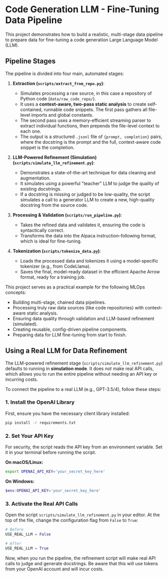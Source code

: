 # Code Generation LLM - Fine-Tuning Data Pipeline

This project demonstrates how to build a realistic, multi-stage data pipeline to prepare data for fine-tuning a code generation Large Language Model (LLM).

## Pipeline Stages

The pipeline is divided into four main, automated stages:

1.  **Extraction (`scripts/extract_from_repo.py`)**:
    -   Simulates processing a raw source, in this case a repository of Python code (`data/raw_code_repo/`).
    -   It uses a **context-aware, two-pass static analysis** to create self-contained, runnable code snippets. The first pass gathers all file-level imports and global constants.
    -   The second pass uses a memory-efficient streaming parser to extract individual functions, then prepends the file-level context to each one.
    -   The output is a structured `.jsonl` file of `{prompt, completion}` pairs, where the docstring is the prompt and the full, context-aware code snippet is the completion.

2.  **LLM-Powered Refinement (Simulation) (`scripts/simulate_llm_refinement.py`)**:
    -   Demonstrates a state-of-the-art technique for data cleaning and augmentation.
    -   It simulates using a powerful "teacher" LLM to judge the quality of existing docstrings.
    -   If a docstring is missing or judged to be low-quality, the script simulates a call to a generator LLM to create a new, high-quality docstring from the source code.

3.  **Processing & Validation (`scripts/run_pipeline.py`)**:
    -   Takes the refined data and validates it, ensuring the code is syntactically correct.
    -   Transforms the data into the Alpaca instruction-following format, which is ideal for fine-tuning.

4.  **Tokenization (`scripts/tokenize_data.py`)**:
    -   Loads the processed data and tokenizes it using a model-specific tokenizer (e.g., from CodeLlama).
    -   Saves the final, model-ready dataset in the efficient Apache Arrow format, ready for a training job.

This project serves as a practical example for the following MLOps concepts:
- Building multi-stage, chained data pipelines.
- Processing truly raw data sources (like code repositories) with context-aware static analysis.
- Ensuring data quality through validation and LLM-based refinement (simulated).
- Creating reusable, config-driven pipeline components.
- Preparing data for LLM fine-tuning from start to finish.

## Using a Real LLM for Data Refinement

The LLM-powered refinement stage (`scripts/simulate_llm_refinement.py`) defaults to running in **simulation mode**. It does *not* make real API calls, which allows you to run the entire pipeline without needing an API key or incurring costs.

To connect the pipeline to a real LLM (e.g., GPT-3.5/4), follow these steps:

### 1. Install the OpenAI Library
First, ensure you have the necessary client library installed:
```bash
pip install -r requirements.txt
```

### 2. Set Your API Key
For security, the script reads the API key from an environment variable. Set it in your terminal before running the script.

**On macOS/Linux:**
```bash
export OPENAI_API_KEY='your_secret_key_here'
```

**On Windows:**
```powershell
$env:OPENAI_API_KEY='your_secret_key_here'
```

### 3. Activate the Real API Calls
Open the script `scripts/simulate_llm_refinement.py` in your editor. At the top of the file, change the configuration flag from `False` to `True`:

```python
# Before
USE_REAL_LLM = False

# After
USE_REAL_LLM = True
```

Now, when you run the pipeline, the refinement script will make real API calls to judge and generate docstrings. Be aware that this will use tokens from your OpenAI account and will incur costs.
